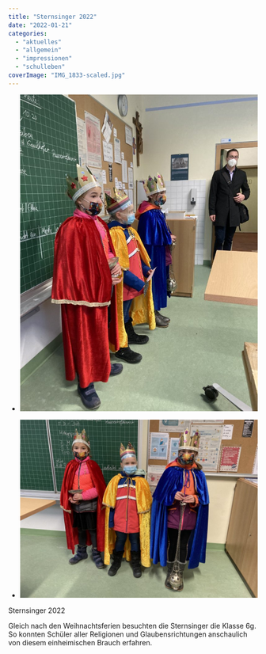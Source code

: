 ```yaml
---
title: "Sternsinger 2022"
date: "2022-01-21"
categories: 
  - "aktuelles"
  - "allgemein"
  - "impressionen"
  - "schulleben"
coverImage: "IMG_1833-scaled.jpg"
---
```


- [![](images/IMG_1832-768x1024.jpg)](https://volksschule-partenkirchen.de/wp-content/uploads/IMG_1832-scaled.jpg)
    
- [![](images/IMG_1833-1024x768.jpg)](https://volksschule-partenkirchen.de/wp-content/uploads/IMG_1833-scaled.jpg)
    

Sternsinger 2022

Gleich nach den Weihnachtsferien besuchten die Sternsinger die Klasse 6g. So konnten Schüler aller Religionen und Glaubensrichtungen anschaulich von diesem einheimischen Brauch erfahren.
